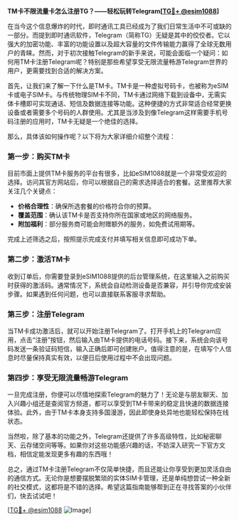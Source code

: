**TM卡不限流量卡怎么注册TG？——轻松玩转Telegram[[TG💪+ @esim1088](https://t.me/s/esim1088)]**

在当今这个信息爆炸的时代，即时通讯工具已经成为了我们日常生活中不可或缺的一部分。而提到即时通讯软件，Telegram（简称TG）无疑是其中的佼佼者。它以强大的加密功能、丰富的功能设置以及超大容量的文件传输能力赢得了全球无数用户的青睐。然而，对于初次接触Telegram的新手来说，可能会面临一个疑问：如何用TM卡注册Telegram呢？特别是那些希望享受无限流量畅游Telegram世界的用户，更需要找到合适的解决方案。

首先，让我们来了解一下什么是TM卡。TM卡是一种虚拟号码卡，也被称为eSIM卡或电子SIM卡。与传统物理SIM卡不同，TM卡通过网络下载到设备中，无需实体卡槽即可实现通话、短信及数据连接等功能。这种便捷的方式非常适合经常更换设备或者需要多个号码的人群使用。尤其是当涉及到像Telegram这样需要手机号码注册的应用时，TM卡无疑是一个绝佳的选择。

那么，具体该如何操作呢？以下将为大家详细介绍整个流程：

### 第一步：购买TM卡

目前市面上提供TM卡服务的平台有很多，比如eSIM1088就是一个非常受欢迎的选择。访问其官方网站后，你可以根据自己的需求选择适合的套餐。这里推荐大家关注几个关键点：
- **价格合理性**：确保所选套餐的价格符合你的预算。
- **覆盖范围**：确认该TM卡是否支持你所在国家或地区的网络服务。
- **附加福利**：部分服务商可能会附赠额外的服务，如免费试用期等。

完成上述筛选之后，按照提示完成支付并填写相关信息即可成功下单。

### 第二步：激活TM卡

收到订单后，你需要登录到eSIM1088提供的后台管理系统，在这里输入之前购买时获得的激活码。通常情况下，系统会自动检测设备是否兼容，并引导你完成安装步骤。如果遇到任何问题，也可以直接联系客服寻求帮助。

### 第三步：注册Telegram

当TM卡成功激活后，就可以开始注册Telegram了。打开手机上的Telegram应用，点击“注册”按钮，然后输入由TM卡提供的电话号码。接下来，系统会向该号码发送一条验证码短信，输入正确后即可创建账户。值得注意的是，在填写个人信息时尽量保持真实有效，以便日后使用过程中不会出现问题。

### 第四步：享受无限流量畅游Telegram

一旦完成注册，你便可以尽情地探索Telegram的魅力了！无论是与朋友聊天、加入兴趣小组还是查阅官方频道，都可以享受到TM卡带来的稳定且快速的数据连接体验。此外，由于TM卡本身支持多国漫游，因此即使身处异地也能轻松保持在线状态。

当然啦，除了基本的功能之外，Telegram还提供了许多高级特性，比如秘密聊天、云存储空间等等。如果你对这些功能感兴趣的话，不妨深入研究一下官方文档，相信定能发现更多有趣的东西哦！

总之，通过TM卡注册Telegram不仅简单快捷，而且还能让你享受到更加灵活自由的通信方式。无论你是想要摆脱繁琐的实体SIM卡管理，还是单纯想尝试一种全新的社交模式，这都将是不错的选择。希望这篇指南能够帮到正在寻找答案的小伙伴们，快去试试吧！

[[TG💪+ @esim1088](https://t.me/s/esim1088) ![Image](https://i.postimg.cc/4NQfJmqS/Snipaste-2025-05-13-00-14-12.png)]